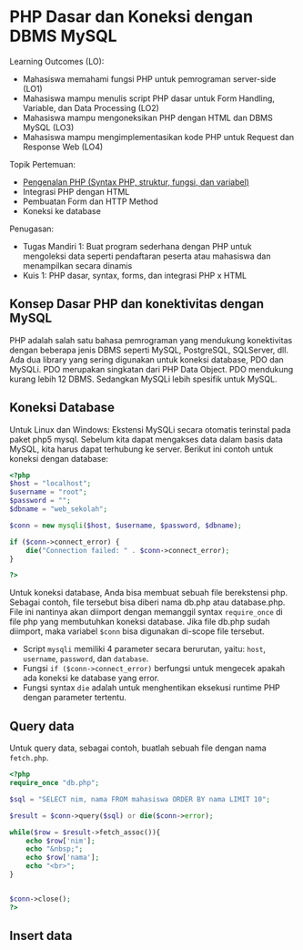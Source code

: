 # PHP Dasar dan Koneksi dengan DBMS MySQL
Learning Outcomes (LO):
- Mahasiswa memahami fungsi PHP untuk pemrograman server-side (LO1)
- Mahasiswa mampu menulis script PHP dasar untuk Form Handling, Variable, dan Data Processing (LO2)
- Mahasiswa mampu mengoneksikan PHP dengan HTML dan DBMS MySQL (LO3)
- Mahasiswa mampu mengimplementasikan kode PHP untuk Request dan Response Web (LO4)

Topik Pertemuan:
- [Pengenalan PHP (Syntax PHP, struktur, fungsi, dan variabel)](week01/README.md)
- Integrasi PHP dengan HTML
- Pembuatan Form dan HTTP Method
- Koneksi ke database

Penugasan:
- Tugas Mandiri 1: Buat program sederhana dengan PHP untuk mengoleksi data seperti pendaftaran peserta atau mahasiswa dan menampilkan secara dinamis
- Kuis 1: PHP dasar, syntax, forms, dan integrasi PHP x HTML

## Konsep Dasar PHP dan konektivitas dengan MySQL
PHP adalah salah satu bahasa pemrograman yang mendukung konektivitas dengan beberapa jenis DBMS seperti MySQL, PostgreSQL, SQLServer, dll. Ada dua library yang sering digunakan untuk koneksi database, PDO dan MySQLi. PDO merupakan singkatan dari PHP Data Object. PDO mendukung kurang lebih 12 DBMS. Sedangkan MySQLi lebih spesifik untuk MySQL. 

## Koneksi Database
Untuk Linux dan Windows: Ekstensi MySQLi secara otomatis terinstal pada paket php5 mysql. Sebelum kita dapat mengakses data dalam basis data MySQL, kita harus dapat terhubung ke server. Berikut ini contoh untuk koneksi dengan database:
```php
<?php
$host = "localhost";
$username = "root";
$password = "";
$dbname = "web_sekolah";

$conn = new mysqli($host, $username, $password, $dbname);

if ($conn->connect_error) {
    die("Connection failed: " . $conn->connect_error);
}

?> 
```
Untuk koneksi database, Anda bisa membuat sebuah file berekstensi php. Sebagai contoh, file tersebut bisa diberi nama db.php atau database.php. File ini nantinya akan diimport dengan memanggil syntax `require_once` di file php yang membutuhkan koneksi database. Jika file db.php sudah diimport, maka variabel `$conn` bisa digunakan di-scope file tersebut. 

- Script `mysqli` memiliki 4 parameter secara berurutan, yaitu: `host`, `username`, `password`, dan `database`.  
- Fungsi `if ($conn->connect_error)` berfungsi untuk mengecek apakah ada koneksi ke database yang error.
- Fungsi syntax `die` adalah untuk menghentikan eksekusi runtime PHP dengan parameter tertentu.

## Query data
Untuk query data, sebagai contoh, buatlah sebuah file dengan nama `fetch.php`. 
```php
<?php 
require_once "db.php";

$sql = "SELECT nim, nama FROM mahasiswa ORDER BY nama LIMIT 10";

$result = $conn->query($sql) or die($conn->error);

while($row = $result->fetch_assoc()){
    echo $row['nim'];
    echo "&nbsp;";
    echo $row['nama'];
    echo "<br>";
}


$conn->close();
?>
```


## Insert data